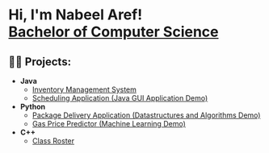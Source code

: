 <h1>Hi, I'm Nabeel Aref! <br/><a href="https://github.com/joshmadakor1">Bachelor of Computer Science</a></h1>

<h2>👨‍💻 Projects:</h2>

- <b>Java</b>
  - [Inventory Management System](https://github.com/joshmadakor1/Algorithms-Practice)
  - [Scheduling Application (Java GUI Application Demo)](https://github.com/NabeelAref98/javaguiapp.git)
- <b>Python</b>
  - [Package Delivery Application (Datastructures and Algorithms Demo)](https://github.com/joshmadakor1/Package-Delivery-Pathfinding-Algorithm)
  - [Gas Price Predictor (Machine Learning Demo)](https://github.com/joshmadakor1/Package-Delivery-Pathfinding-Algorithm)
- <b>C++</b>
  - [Class Roster](https://github.com/joshmadakor1/Package-Delivery-Pathfinding-Algorithm)
